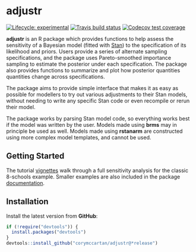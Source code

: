 # adjustr

<!-- badges: start -->
[![Lifecycle: experimental](https://img.shields.io/badge/lifecycle-experimental-orange.svg)](https://www.tidyverse.org/lifecycle/#experimental)
[![Travis build status](https://travis-ci.org/CoryMcCartan/adjustr.svg?branch=master)](https://travis-ci.org/CoryMcCartan/adjustr)
[![Codecov test coverage](https://codecov.io/gh/CoryMcCartan/adjustr/branch/master/graph/badge.svg)](https://codecov.io/gh/CoryMcCartan/adjustr?branch=master)
<!-- badges: end -->

**adjustr** is an R package which provides functions to help assess the
sensitivity of a Bayesian model (fitted with [Stan](https://mc-stan.org)) to the
specification of its likelihood and priors. Users provide a series of alternate
sampling specifications, and the package uses Pareto-smoothed importance
sampling to estimate the posterior under each specification. The package also
provides functions to summarize and plot how posterior quantities quantities
change across specifications.

The package aims to provide simple interface that makes it as easy as possible
for modellers to try out various adjustments to their Stan models, without
needing to write any specific Stan code or even recompile or rerun their model.

The package works by parsing Stan model code, so everything works best if the
model was written by the user. Models made using **brms** may in principle be
used as well. Models made using **rstanarm** are constructed using more 
complex model templates, and cannot be used.

## Getting Started

The tutorial [vignettes](https://corymccartan.github.io/adjustr/articles/index.html) 
walk through a full sensitivity analysis for the classic 8-schools example.
Smaller examples are also included in the package 
[documentation](https://corymccartan.github.io/adjustr/reference/index.html). 

## Installation

Install the latest version from **GitHub**:

```r
if (!require("devtools")) {
  install.packages("devtools")
}
devtools::install_github("corymccartan/adjustr@*release")
```
